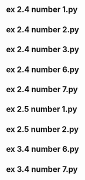 ## ex 2.4 number 1.py

## ex 2.4 number 2.py

## ex 2.4 number 3.py

## ex 2.4 number 6.py

## ex 2.4 number 7.py

## ex 2.5 number 1.py

## ex 2.5 number 2.py

## ex 3.4 number 6.py

## ex 3.4 number 7.py
